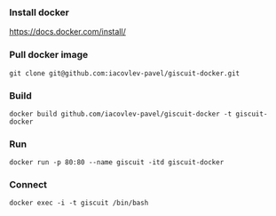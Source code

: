 ### Install docker
https://docs.docker.com/install/

### Pull docker image
`git clone git@github.com:iacovlev-pavel/giscuit-docker.git`

### Build
`docker build github.com/iacovlev-pavel/giscuit-docker -t giscuit-docker`

### Run
`docker run -p 80:80 --name giscuit -itd giscuit-docker`

### Connect
`docker exec -i -t giscuit /bin/bash`
